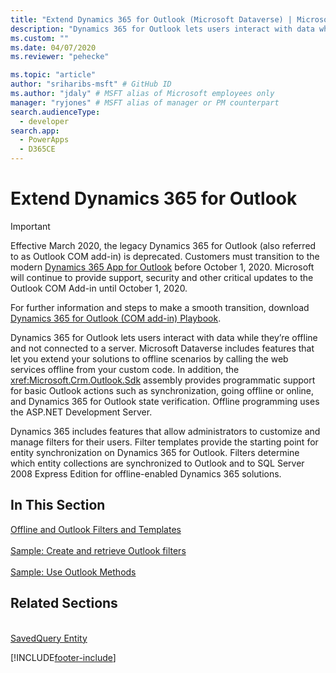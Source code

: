 ```yaml
---
title: "Extend Dynamics 365 for Outlook (Microsoft Dataverse) | Microsoft Docs"
description: "Dynamics 365 for Outlook lets users interact with data while they’re offline and not connected to a server. Microsoft Dataverse includes features that let you extend your solutions to offline scenarios by calling the web services offline from your custom code. In addition, the Sdk assembly provides programmatic support for basic Outlook actions such as synchronization, going offline or online, and Dynamics 365 for Outlook state verification. Offline programming uses the ASP.NET Development Server."
ms.custom: ""
ms.date: 04/07/2020
ms.reviewer: "pehecke"

ms.topic: "article"
author: "sriharibs-msft" # GitHub ID
ms.author: "jdaly" # MSFT alias of Microsoft employees only
manager: "ryjones" # MSFT alias of manager or PM counterpart
search.audienceType: 
  - developer
search.app: 
  - PowerApps
  - D365CE
---
```


# Extend Dynamics 365 for Outlook

> [!IMPORTANT]
> Effective March 2020, the legacy Dynamics 365 for Outlook (also referred to as Outlook COM add-in) is deprecated. Customers must transition to the modern [Dynamics 365 App for Outlook](/dynamics365/outlook-app/overview) before October 1, 2020. Microsoft will continue to provide support, security and other critical updates to the Outlook COM Add-in until October 1, 2020.
> 
> For further information and steps to make a smooth transition, download [Dynamics 365 for Outlook (COM add-in) Playbook](https://aka.ms/OutlookCOMPlaybook).

Dynamics 365 for Outlook lets users interact with data while they’re offline and not connected to a server. Microsoft Dataverse includes features that let you extend your solutions to offline scenarios by calling the web services offline from your custom code. In addition, the <xref:Microsoft.Crm.Outlook.Sdk> assembly provides programmatic support for basic Outlook actions such as synchronization, going offline or online, and Dynamics 365 for Outlook state verification. Offline programming uses the ASP.NET Development Server.  
  
 Dynamics 365 includes features that allow administrators to customize and manage filters for their users. Filter templates provide the starting point for entity synchronization on Dynamics 365 for Outlook. Filters determine which entity collections are synchronized to Outlook and to SQL Server 2008 Express Edition for offline-enabled Dynamics 365 solutions.  
  
## In This Section

[Offline and Outlook Filters and Templates](offline-outlook-filters-templates.md)<br />  
[Sample: Create and retrieve Outlook filters](../org-service/samples/create-retrieve-outlook-filters.md)<br />  
[Sample: Use Outlook Methods](sample-outlook-methods.md)<br />
  
## Related Sections

<xref href="Microsoft.Dynamics.CRM.savedquery?text=savedquery EntityType" /><br />
[SavedQuery Entity](../reference/entities/savedquery.md)<br />
  



[!INCLUDE[footer-include](../../../includes/footer-banner.md)]